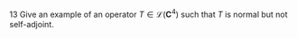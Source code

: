 13 Give an example of an operator $T \in \mathcal{L}\left(\mathbf{C}^{4}\right)$ such that $T$ is normal but not self-adjoint.
